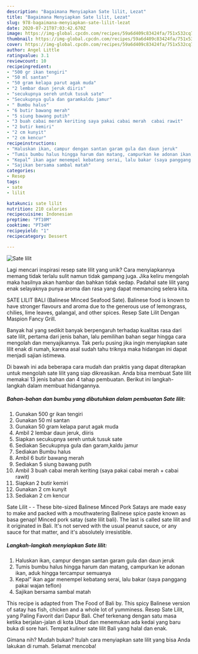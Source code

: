 ```yaml
---
description: "Bagaimana Menyiapkan Sate lilit, Lezat"
title: "Bagaimana Menyiapkan Sate lilit, Lezat"
slug: 978-bagaimana-menyiapkan-sate-lilit-lezat
date: 2020-07-21T07:03:42.670Z
image: https://img-global.cpcdn.com/recipes/59a6d409c83424fa/751x532cq70/sate-lilit-foto-resep-utama.jpg
thumbnail: https://img-global.cpcdn.com/recipes/59a6d409c83424fa/751x532cq70/sate-lilit-foto-resep-utama.jpg
cover: https://img-global.cpcdn.com/recipes/59a6d409c83424fa/751x532cq70/sate-lilit-foto-resep-utama.jpg
author: Angel Little
ratingvalue: 3.1
reviewcount: 10
recipeingredient:
- "500 gr ikan tengiri"
- "50 ml santan"
- "50 gram kelapa parut agak muda"
- "2 lembar daun jeruk diiris"
- "secukupnya sereh untuk tusuk sate"
- "Secukupnya gula dan garamkaldu jamur"
- " Bumbu halus"
- "6 butir bawang merah"
- "5 siung bawang putih"
- "3 buah cabai merah keriting saya pakai cabai merah  cabai rawit"
- "2 butir kemiri"
- "2 cm kunyit"
- "2 cm kencur"
recipeinstructions:
- "Haluskan ikan, campur dengan santan garam gula dan daun jeruk"
- "Tumis bumbu halus hingga harum dan matang, campurkan ke adonan ikan, aduk hingga tercampur semuanya"
- "Kepal” ikan agar menempel kebatang serai, lalu bakar (saya panggang pakai wajan teflon)"
- "Sajikan bersama sambal matah"
categories:
- Resep
tags:
- sate
- lilit

katakunci: sate lilit 
nutrition: 210 calories
recipecuisine: Indonesian
preptime: "PT10M"
cooktime: "PT34M"
recipeyield: "1"
recipecategory: Dessert

---
```



![Sate lilit](https://img-global.cpcdn.com/recipes/59a6d409c83424fa/751x532cq70/sate-lilit-foto-resep-utama.jpg)

Lagi mencari inspirasi resep sate lilit yang unik? Cara menyiapkannya memang tidak terlalu sulit namun tidak gampang juga. Jika keliru mengolah maka hasilnya akan hambar dan bahkan tidak sedap. Padahal sate lilit yang enak selayaknya punya aroma dan rasa yang dapat memancing selera kita.

SATE LILIT BALI (Balinese Minced Seafood Sate). Balinese food is known to have stronger flavours and aroma due to the generous use of lemongrass, chilies, lime leaves, galangal, and other spices. Resep Sate Lilit Dengan Maspion Fancy Grill.

Banyak hal yang sedikit banyak berpengaruh terhadap kualitas rasa dari sate lilit, pertama dari jenis bahan, lalu pemilihan bahan segar hingga cara mengolah dan menyajikannya. Tak perlu pusing jika ingin menyiapkan sate lilit enak di rumah, karena asal sudah tahu triknya maka hidangan ini dapat menjadi sajian istimewa.


Di bawah ini ada beberapa cara mudah dan praktis yang dapat diterapkan untuk mengolah sate lilit yang siap dikreasikan. Anda bisa membuat Sate lilit memakai 13 jenis bahan dan 4 tahap pembuatan. Berikut ini langkah-langkah dalam membuat hidangannya.

<!--inarticleads1-->

##### Bahan-bahan dan bumbu yang dibutuhkan dalam pembuatan Sate lilit:

1. Gunakan 500 gr ikan tengiri
1. Gunakan 50 ml santan
1. Gunakan 50 gram kelapa parut agak muda
1. Ambil 2 lembar daun jeruk, diiris
1. Siapkan secukupnya sereh untuk tusuk sate
1. Sediakan Secukupnya gula dan garam,kaldu jamur
1. Sediakan  Bumbu halus
1. Ambil 6 butir bawang merah
1. Sediakan 5 siung bawang putih
1. Ambil 3 buah cabai merah keriting (saya pakai cabai merah + cabai rawit)
1. Siapkan 2 butir kemiri
1. Gunakan 2 cm kunyit
1. Sediakan 2 cm kencur


Sate Lilit - - These bite-sized Balinese Minced Pork Satays are made easy to make and packed with a mouthwatering Balinese spice paste known as basa genap! Minced pork satay (sate lilit bali). The last is called sate lilit and it originated in Bali. It&#39;s not served with the usual peanut sauce, or any sauce for that matter, and it&#39;s absolutely irresistible. 

<!--inarticleads2-->

##### Langkah-langkah menyiapkan Sate lilit:

1. Haluskan ikan, campur dengan santan garam gula dan daun jeruk
1. Tumis bumbu halus hingga harum dan matang, campurkan ke adonan ikan, aduk hingga tercampur semuanya
1. Kepal” ikan agar menempel kebatang serai, lalu bakar (saya panggang pakai wajan teflon)
1. Sajikan bersama sambal matah


This recipe is adapted from The Food of Bali by. This spicy Balinese version of satay has fish, chicken and a whole lot of yumminess. Resep Sate Lilit, yang Paling Favorit dari Dapur Bali. Chef terkenang dengan satu masa ketika berjalan-jalan di kota Ubud dan menemukan ada kedai yang baru buka di sore hari. Tempat kuliner sate lilit Bali yang halal dan enak. 

Gimana nih? Mudah bukan? Itulah cara menyiapkan sate lilit yang bisa Anda lakukan di rumah. Selamat mencoba!
